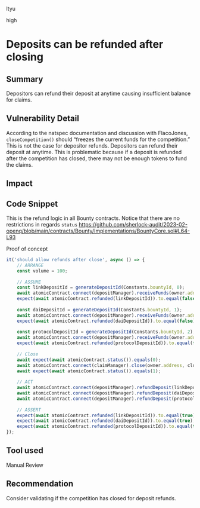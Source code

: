 ltyu

high

# Deposits can be refunded after closing

## Summary
Depositors can refund their deposit at anytime causing insufficient balance for claims.

## Vulnerability Detail
According to the natspec documentation and discussion with FlacoJones, `closeCompetition()` should “freezes the current funds for the competition.” This is not the case for depositor refunds. Depositors can refund their deposit at anytime. This is problematic because if a deposit is refunded after the competition has closed, there may not be enough tokens to fund the claims.

## Impact

## Code Snippet
This is the refund logic in all Bounty contracts. Notice that there are no restrictions in regards `status`
https://github.com/sherlock-audit/2023-02-openq/blob/main/contracts/Bounty/Implementations/BountyCore.sol#L64-L93

Proof of concept
```typescript
it('should allow refunds after close', async () => {
    // ARRANGE
    const volume = 100;
    
    // ASSUME
    const linkDepositId = generateDepositId(Constants.bountyId, 0);
    await atomicContract.connect(depositManager).receiveFunds(owner.address, mockLink.address, volume, 1);
    expect(await atomicContract.refunded(linkDepositId)).to.equal(false);
    
    const daiDepositId = generateDepositId(Constants.bountyId, 1);
    await atomicContract.connect(depositManager).receiveFunds(owner.address, mockDai.address, volume, 1);
    expect(await atomicContract.refunded(daiDepositId)).to.equal(false);
    
    const protocolDepositId = generateDepositId(Constants.bountyId, 2);
    await atomicContract.connect(depositManager).receiveFunds(owner.address, ethers.constants.AddressZero, volume, 1, { value: volume });
    expect(await atomicContract.refunded(protocolDepositId)).to.equal(false);
    
    // Close
    await expect(await atomicContract.status()).equals(0);
    await atomicContract.connect(claimManager).close(owner.address, closerData);
    await expect(await atomicContract.status()).equals(1);
    
    // ACT
    await atomicContract.connect(depositManager).refundDeposit(linkDepositId, owner.address, volume);
    await atomicContract.connect(depositManager).refundDeposit(daiDepositId, owner.address, volume);
    await atomicContract.connect(depositManager).refundDeposit(protocolDepositId, owner.address, volume);
    
    // ASSERT
    expect(await atomicContract.refunded(linkDepositId)).to.equal(true);
    expect(await atomicContract.refunded(daiDepositId)).to.equal(true);
    expect(await atomicContract.refunded(protocolDepositId)).to.equal(true);
});

```

## Tool used

Manual Review

## Recommendation
Consider validating if the competition has closed for deposit refunds.